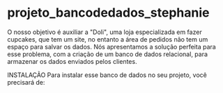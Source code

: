 # projeto_bancodedados_stephanie

O nosso objetivo é auxiliar a "Doli", uma loja especializada em fazer cupcakes, que tem um site, no entanto a área de pedidos não tem um espaço para salvar os dados. Nós apresentamos a solução perfeita para esse problema, com a criação de um banco de dados relacional, para armazenar os dados enviados pelos clientes.

INSTALAÇÃO
Para instalar esse banco de dados no seu projeto, você precisará de:

